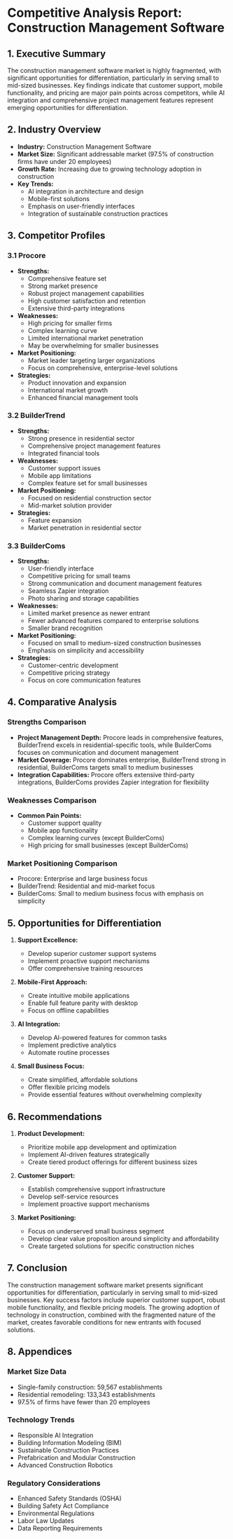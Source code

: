 # Competitive Analysis Report: Construction Management Software

## 1. Executive Summary

The construction management software market is highly fragmented, with significant opportunities for differentiation, particularly in serving small to mid-sized businesses. Key findings indicate that customer support, mobile functionality, and pricing are major pain points across competitors, while AI integration and comprehensive project management features represent emerging opportunities for differentiation.

## 2. Industry Overview

- **Industry:** Construction Management Software
- **Market Size:** Significant addressable market (97.5% of construction firms have under 20 employees)
- **Growth Rate:** Increasing due to growing technology adoption in construction
- **Key Trends:**
  - AI integration in architecture and design
  - Mobile-first solutions
  - Emphasis on user-friendly interfaces
  - Integration of sustainable construction practices

## 3. Competitor Profiles

### 3.1 Procore

- **Strengths:**
  - Comprehensive feature set
  - Strong market presence
  - Robust project management capabilities
  - High customer satisfaction and retention
  - Extensive third-party integrations
- **Weaknesses:**
  - High pricing for smaller firms
  - Complex learning curve
  - Limited international market penetration
  - May be overwhelming for smaller businesses
- **Market Positioning:**
  - Market leader targeting larger organizations
  - Focus on comprehensive, enterprise-level solutions
- **Strategies:**
  - Product innovation and expansion
  - International market growth
  - Enhanced financial management tools

### 3.2 BuilderTrend

- **Strengths:**
  - Strong presence in residential sector
  - Comprehensive project management features
  - Integrated financial tools
- **Weaknesses:**
  - Customer support issues
  - Mobile app limitations
  - Complex feature set for small businesses
- **Market Positioning:**
  - Focused on residential construction sector
  - Mid-market solution provider
- **Strategies:**
  - Feature expansion
  - Market penetration in residential sector

### 3.3 BuilderComs

- **Strengths:**
  - User-friendly interface
  - Competitive pricing for small teams
  - Strong communication and document management features
  - Seamless Zapier integration
  - Photo sharing and storage capabilities
- **Weaknesses:**
  - Limited market presence as newer entrant
  - Fewer advanced features compared to enterprise solutions
  - Smaller brand recognition
- **Market Positioning:**
  - Focused on small to medium-sized construction businesses
  - Emphasis on simplicity and accessibility
- **Strategies:**
  - Customer-centric development
  - Competitive pricing strategy
  - Focus on core communication features

## 4. Comparative Analysis

### Strengths Comparison

- **Project Management Depth:** Procore leads in comprehensive features, BuilderTrend excels in residential-specific tools, while BuilderComs focuses on communication and document management
- **Market Coverage:** Procore dominates enterprise, BuilderTrend strong in residential, BuilderComs targets small to medium businesses
- **Integration Capabilities:** Procore offers extensive third-party integrations, BuilderComs provides Zapier integration for flexibility

### Weaknesses Comparison

- **Common Pain Points:**
  - Customer support quality
  - Mobile app functionality
  - Complex learning curves (except BuilderComs)
  - High pricing for small businesses (except BuilderComs)

### Market Positioning Comparison

- Procore: Enterprise and large business focus
- BuilderTrend: Residential and mid-market focus
- BuilderComs: Small to medium business focus with emphasis on simplicity

## 5. Opportunities for Differentiation

1. **Support Excellence:**
   - Develop superior customer support systems
   - Implement proactive support mechanisms
   - Offer comprehensive training resources

2. **Mobile-First Approach:**
   - Create intuitive mobile applications
   - Enable full feature parity with desktop
   - Focus on offline capabilities

3. **AI Integration:**
   - Develop AI-powered features for common tasks
   - Implement predictive analytics
   - Automate routine processes

4. **Small Business Focus:**
   - Create simplified, affordable solutions
   - Offer flexible pricing models
   - Provide essential features without overwhelming complexity

## 6. Recommendations

1. **Product Development:**
   - Prioritize mobile app development and optimization
   - Implement AI-driven features strategically
   - Create tiered product offerings for different business sizes

2. **Customer Support:**
   - Establish comprehensive support infrastructure
   - Develop self-service resources
   - Implement proactive support mechanisms

3. **Market Positioning:**
   - Focus on underserved small business segment
   - Develop clear value proposition around simplicity and affordability
   - Create targeted solutions for specific construction niches

## 7. Conclusion

The construction management software market presents significant opportunities for differentiation, particularly in serving small to mid-sized businesses. Key success factors include superior customer support, robust mobile functionality, and flexible pricing models. The growing adoption of technology in construction, combined with the fragmented nature of the market, creates favorable conditions for new entrants with focused solutions.

## 8. Appendices

### Market Size Data

- Single-family construction: 59,567 establishments
- Residential remodeling: 133,343 establishments
- 97.5% of firms have fewer than 20 employees

### Technology Trends

- Responsible AI Integration
- Building Information Modeling (BIM)
- Sustainable Construction Practices
- Prefabrication and Modular Construction
- Advanced Construction Robotics

### Regulatory Considerations

- Enhanced Safety Standards (OSHA)
- Building Safety Act Compliance
- Environmental Regulations
- Labor Law Updates
- Data Reporting Requirements
